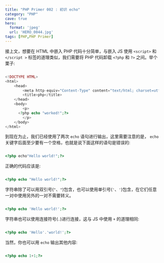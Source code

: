 ```yaml
---
title: "PHP Primer 002 : 初识 echo"
category: "PHP"
cave: true
hero:
  format: 'jpeg'
  url: 'HERO_0044.jpg'
tags: [PHP,PHP Primer]
---
```

接上文，想要在 HTML 中嵌入 PHP 代码十分简单，与嵌入 JS 使用 `<script>` 和 `</script >` 标签的道理类似，我们需要将 PHP 代码卸载 `<?php` 和 `?>` 之间。举个栗子:

```php

<!DOCTYPE HTML>
<html>
    <head>
        <meta http-equiv="Content-Type" content="text/html; charset=utf-8">
        <title>php</title>
    </head>
    <body>
        <p>
      <?php echo "worked!";?>
        </p>
    </body>
</html>

```


到现在为止，我们已经使用了两次 `echo` 语句进行输出，这里需要注意的是， `echo` 关键字后面至少要有一个空格，也就是说下面这样的语句是错误的:

```php

<?php echo"Hello world!";?>

```

正确的代码应该是:

```php

<?php echo "Hello world!";?>

```

字符串除了可以用双引号(`"`、`"`)包含，也可以使用单引号(`'`、`'`)包含，在它们任意一对中使用另外的一对不需要转义。

```php

<?php echo 'Hello world!';?>

```

字符串也可以使用连接符号(`.`)进行连接，这与 JS 中使用 `+` 的道理相同:

```php

<?php echo 'Hello'.'world!';?>

```

当然，你也可以用 `echo` 输出其他内容:

```php

<?php echo 1+1;?>

```






